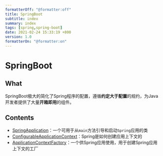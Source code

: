 ```yaml
---
formatterOff: "@formatter:off"
title: SpringBoot 
subtitle: index 
summary: index 
tags: [spring,spring-boot] 
date: 2021-02-24 15:33:19 +800 
version: 1.0
formatterOn: "@formatter:on"
---
```


# SpringBoot

## What

SpringBoot极大的简化了Spring程序的配置，遵循**约定大于配置**的规约，为Java开发者提供了大量**开箱即用**的组件。



## Contents

* [SpringApplication](spring-application.md)：一个可用于从`main`方法引导和启动`Spring`应用的类
* [ConfigurableApplicationContext](spring-application-context.md)：Spring是如何创建应用上下文的
* [ApplicationContextFactory](application-context-factory)：一个供Spring应用使用，用于创建Spring应用上下文的工厂

